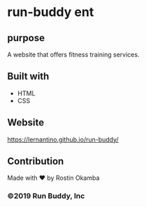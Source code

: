 # run-buddy ent

## purpose 
A website that offers fitness training services.

## Built with
* HTML
* CSS

## Website 
https://lernantino.github.io/run-buddy/

## Contribution
Made with ❤️ by Rostin Okamba 

### ©️2019 Run Buddy, Inc 
